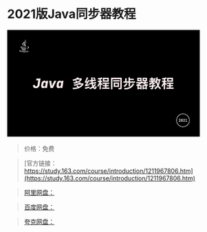 # 2021版Java同步器教程

![img](../../../assets/study163/free/ac743b805d8c403dba1044665eecb9cf.jpeg)

> 价格：免费

> [官方链接：https://study.163.com/course/introduction/1211967806.htm](https://study.163.com/course/introduction/1211967806.htm)

> [阿里网盘：]()

> [百度网盘：]()

> [夸克网盘：]()
